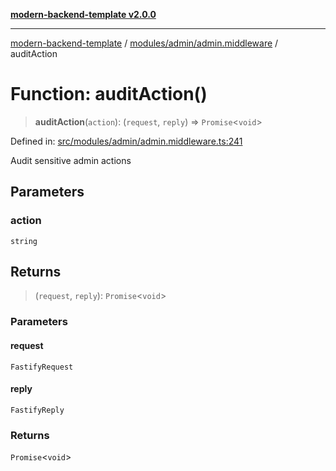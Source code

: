 [**modern-backend-template v2.0.0**](../../../../README.md)

***

[modern-backend-template](../../../../modules.md) / [modules/admin/admin.middleware](../README.md) / auditAction

# Function: auditAction()

> **auditAction**(`action`): (`request`, `reply`) => `Promise`\<`void`\>

Defined in: [src/modules/admin/admin.middleware.ts:241](https://github.com/maemreyo/saas-4cus-nodejs/blob/1a77de11cd6eaefe66c31c7f5de281673fc25ce5/src/modules/admin/admin.middleware.ts#L241)

Audit sensitive admin actions

## Parameters

### action

`string`

## Returns

> (`request`, `reply`): `Promise`\<`void`\>

### Parameters

#### request

`FastifyRequest`

#### reply

`FastifyReply`

### Returns

`Promise`\<`void`\>
